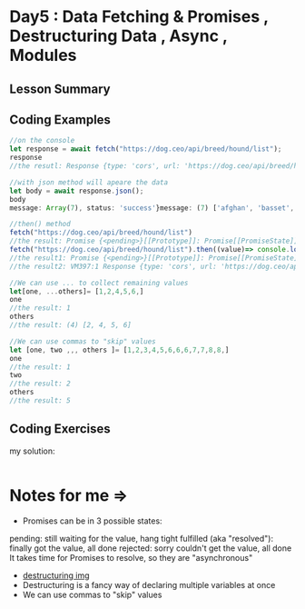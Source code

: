 # Day5 : Data Fetching & Promises , Destructuring Data , Async , Modules


## Lesson Summary


## Coding Examples
```javascript
//on the console 
let response = await fetch("https://dog.ceo/api/breed/hound/list");
response
//the resutl: Response {type: 'cors', url: 'https://dog.ceo/api/breed/hound/list', redirected: false, status: 200, ok: true, …}

//with json method will apeare the data  
let body = await response.json();
body
message: Array(7), status: 'success'}message: (7) ['afghan', 'basset', 'blood', 'english', 'ibizan', 'plott', 'walker']status: "success"[[Prototype]]: Objectconstructor: ƒ Object()hasOwnProperty: ƒ hasOwnProperty()isPrototypeOf: ƒ isPrototypeOf()propertyIsEnumerable: ƒ propertyIsEnumerable()toLocaleString: ƒ toLocaleString()toString: ƒ toString()valueOf: ƒ valueOf()__defineGetter__: ƒ __defineGetter__()__defineSetter__: ƒ __defineSetter__()__lookupGetter__: ƒ __lookupGetter__()__lookupSetter__: ƒ __lookupSetter__()__proto__: (...)get __proto__: ƒ __proto__()set __proto__: ƒ __proto__()

//then() method
fetch("https://dog.ceo/api/breed/hound/list")
//the result: Promise {<pending>}[[Prototype]]: Promise[[PromiseState]]: "fulfilled"[[PromiseResult]]: Response
fetch("https://dog.ceo/api/breed/hound/list").then((value)=> console.log(value))
//the result1: Promise {<pending>}[[Prototype]]: Promise[[PromiseState]]: "fulfilled"[[PromiseResult]]: undefined
//the result2: VM397:1 Response {type: 'cors', url: 'https://dog.ceo/api/breed/hound/list', redirected: false, status: 200, ok: true, …}

//We can use ... to collect remaining values
let[one, ...others]= [1,2,4,5,6,]
one
//the result: 1
others
//the result: (4) [2, 4, 5, 6]

//We can use commas to "skip" values
let [one, two ,,, others ]= [1,2,3,4,5,6,6,6,7,7,8,8,]
one
//the result: 1
two
//the result: 2
others
//the result: 5

```

## Coding Exercises

my solution:
```javascript

```
# Notes for me => 
- Promises can be in 3 possible states:

pending: still waiting for the value, hang tight
fulfilled (aka "resolved"): finally got the value, all done
rejected: sorry couldn't get the value, all done
It takes time for Promises to resolve, so they are "asynchronous"
- [destructuring img](https://raw.githubusercontent.com/SaraVieira/open-source-stickers/master/stickers/deconstructing-unicorn/unicorn.png)
- Destructuring is a fancy way of declaring multiple variables at once
- We can use commas to "skip" values
